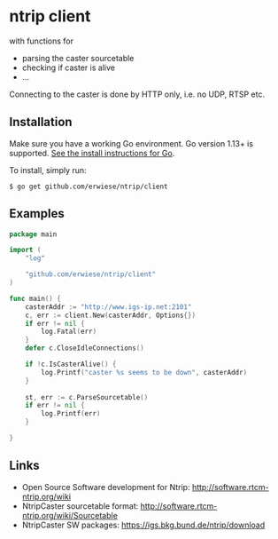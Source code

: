 # ntrip client

with functions for
- parsing the caster sourcetable
- checking if caster is alive
- ...

Connecting to the caster is done by HTTP only, i.e. no UDP, RTSP etc.


## Installation

Make sure you have a working Go environment.  Go version 1.13+ is supported.  [See
the install instructions for Go](http://golang.org/doc/install.html).

To install, simply run:
```
$ go get github.com/erwiese/ntrip/client
```

## Examples

``` go
package main

import (
	"log"

	"github.com/erwiese/ntrip/client"
)

func main() {
    casterAddr := "http://www.igs-ip.net:2101"
    c, err := client.New(casterAddr, Options{})
	if err != nil {
		log.Fatal(err)
	}
    defer c.CloseIdleConnections()

    if !c.IsCasterAlive() {
        log.Printf("caster %s seems to be down", casterAddr)
    }
    
    st, err := c.ParseSourcetable()
    if err != nil {
		log.Printf(err)
    }

}
```

## Links
- Open Source Software development for Ntrip: http://software.rtcm-ntrip.org/wiki
- NtripCaster sourcetable format: http://software.rtcm-ntrip.org/wiki/Sourcetable
- NtripCaster SW packages: https://igs.bkg.bund.de/ntrip/download

